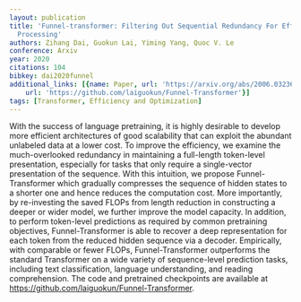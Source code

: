 ```yaml
---
layout: publication
title: 'Funnel-transformer: Filtering Out Sequential Redundancy For Efficient Language
  Processing'
authors: Zihang Dai, Guokun Lai, Yiming Yang, Quoc V. Le
conference: Arxiv
year: 2020
citations: 104
bibkey: dai2020funnel
additional_links: [{name: Paper, url: 'https://arxiv.org/abs/2006.03236'}, {name: Code,
    url: 'https://github.com/laiguokun/Funnel-Transformer'}]
tags: [Transformer, Efficiency and Optimization]
---
```

With the success of language pretraining, it is highly desirable to develop
more efficient architectures of good scalability that can exploit the abundant
unlabeled data at a lower cost. To improve the efficiency, we examine the
much-overlooked redundancy in maintaining a full-length token-level
presentation, especially for tasks that only require a single-vector
presentation of the sequence. With this intuition, we propose
Funnel-Transformer which gradually compresses the sequence of hidden states to
a shorter one and hence reduces the computation cost. More importantly, by
re-investing the saved FLOPs from length reduction in constructing a deeper or
wider model, we further improve the model capacity. In addition, to perform
token-level predictions as required by common pretraining objectives,
Funnel-Transformer is able to recover a deep representation for each token from
the reduced hidden sequence via a decoder. Empirically, with comparable or
fewer FLOPs, Funnel-Transformer outperforms the standard Transformer on a wide
variety of sequence-level prediction tasks, including text classification,
language understanding, and reading comprehension. The code and pretrained
checkpoints are available at https://github.com/laiguokun/Funnel-Transformer.